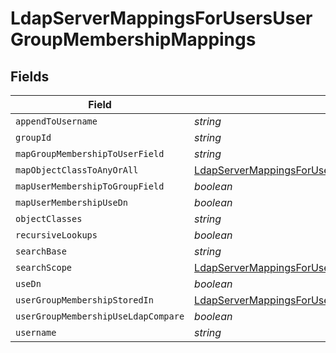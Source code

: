 # LdapServerMappingsForUsersUserGroupMembershipMappings


## Fields

| Field                                                                                                                                                                                       | Type                                                                                                                                                                                        | Required                                                                                                                                                                                    | Description                                                                                                                                                                                 | Example                                                                                                                                                                                     |
| ------------------------------------------------------------------------------------------------------------------------------------------------------------------------------------------- | ------------------------------------------------------------------------------------------------------------------------------------------------------------------------------------------- | ------------------------------------------------------------------------------------------------------------------------------------------------------------------------------------------- | ------------------------------------------------------------------------------------------------------------------------------------------------------------------------------------------- | ------------------------------------------------------------------------------------------------------------------------------------------------------------------------------------------- |
| `appendToUsername`                                                                                                                                                                          | *string*                                                                                                                                                                                    | :heavy_minus_sign:                                                                                                                                                                          | N/A                                                                                                                                                                                         | company.com                                                                                                                                                                                 |
| `groupId`                                                                                                                                                                                   | *string*                                                                                                                                                                                    | :heavy_minus_sign:                                                                                                                                                                          | N/A                                                                                                                                                                                         | uSNCreated                                                                                                                                                                                  |
| `mapGroupMembershipToUserField`                                                                                                                                                             | *string*                                                                                                                                                                                    | :heavy_minus_sign:                                                                                                                                                                          | N/A                                                                                                                                                                                         | memberOf                                                                                                                                                                                    |
| `mapObjectClassToAnyOrAll`                                                                                                                                                                  | [LdapServerMappingsForUsersUserGroupMembershipMappingsMapObjectClassToAnyOrAll](../../models/shared/ldapservermappingsforusersusergroupmembershipmappingsmapobjectclasstoanyorall.md)       | :heavy_minus_sign:                                                                                                                                                                          | N/A                                                                                                                                                                                         |                                                                                                                                                                                             |
| `mapUserMembershipToGroupField`                                                                                                                                                             | *boolean*                                                                                                                                                                                   | :heavy_minus_sign:                                                                                                                                                                          | N/A                                                                                                                                                                                         |                                                                                                                                                                                             |
| `mapUserMembershipUseDn`                                                                                                                                                                    | *boolean*                                                                                                                                                                                   | :heavy_minus_sign:                                                                                                                                                                          | N/A                                                                                                                                                                                         |                                                                                                                                                                                             |
| `objectClasses`                                                                                                                                                                             | *string*                                                                                                                                                                                    | :heavy_minus_sign:                                                                                                                                                                          | N/A                                                                                                                                                                                         | group                                                                                                                                                                                       |
| `recursiveLookups`                                                                                                                                                                          | *boolean*                                                                                                                                                                                   | :heavy_minus_sign:                                                                                                                                                                          | N/A                                                                                                                                                                                         |                                                                                                                                                                                             |
| `searchBase`                                                                                                                                                                                | *string*                                                                                                                                                                                    | :heavy_minus_sign:                                                                                                                                                                          | N/A                                                                                                                                                                                         | DC=Company,DC=com                                                                                                                                                                           |
| `searchScope`                                                                                                                                                                               | [LdapServerMappingsForUsersUserGroupMembershipMappingsSearchScope](../../models/shared/ldapservermappingsforusersusergroupmembershipmappingssearchscope.md)                                 | :heavy_minus_sign:                                                                                                                                                                          | N/A                                                                                                                                                                                         |                                                                                                                                                                                             |
| `useDn`                                                                                                                                                                                     | *boolean*                                                                                                                                                                                   | :heavy_minus_sign:                                                                                                                                                                          | N/A                                                                                                                                                                                         |                                                                                                                                                                                             |
| `userGroupMembershipStoredIn`                                                                                                                                                               | [LdapServerMappingsForUsersUserGroupMembershipMappingsUserGroupMembershipStoredIn](../../models/shared/ldapservermappingsforusersusergroupmembershipmappingsusergroupmembershipstoredin.md) | :heavy_minus_sign:                                                                                                                                                                          | N/A                                                                                                                                                                                         |                                                                                                                                                                                             |
| `userGroupMembershipUseLdapCompare`                                                                                                                                                         | *boolean*                                                                                                                                                                                   | :heavy_minus_sign:                                                                                                                                                                          | N/A                                                                                                                                                                                         |                                                                                                                                                                                             |
| `username`                                                                                                                                                                                  | *string*                                                                                                                                                                                    | :heavy_minus_sign:                                                                                                                                                                          | N/A                                                                                                                                                                                         | sAMAccountName                                                                                                                                                                              |